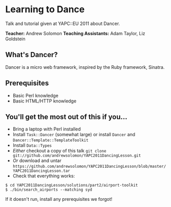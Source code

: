 Learning to Dance
=================

Talk and tutorial given at YAPC::EU 2011 about Dancer.

<b>Teacher:</b> Andrew Solomon <b>Teaching Assistants:</b> Adam Taylor, Liz Goldstein


What's Dancer?
--------------

Dancer is a micro web framework, inspired by the Ruby framework, Sinatra.

Prerequisites
-------------

* Basic Perl knowledge
* Basic HTML/HTTP knowledge

You'll get the most out of this if you...
-----------------------------------------

* Bring a laptop with Perl installed
* Install ```Task::Dancer``` (somewhat large) or install ```Dancer``` and ```Dancer::Template::TemplateToolkit```
* Install ```Data::Types```
* *Either* checkout a copy of this talk ```git clone git://github.com/andrewsolomon/YAPC2011DancingLesson.git``` 
* *Or* download and untar ```https://github.com/andrewsolomon/YAPC2011DancingLesson/blob/master/YAPC2011DancingLesson.tar```
* Check that everything works:

```
$ cd YAPC2011DancingLesson/solutions/part2/airport-toolkit
$ ./bin/search_airports --matching syd
```

If it doesn't run, install any prerequisites we forgot!



